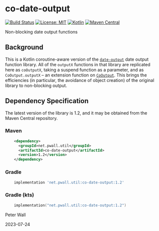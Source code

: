 # co-date-output

[![Build Status](https://travis-ci.com/pwall567/co-date-output.svg?branch=main)](https://app.travis-ci.com/github/pwall567/co-date-output)
[![License: MIT](https://img.shields.io/badge/License-MIT-yellow.svg)](https://opensource.org/licenses/MIT)
[![Kotlin](https://img.shields.io/static/v1?label=Kotlin&message=v1.8.22&color=7f52ff&logo=kotlin&logoColor=7f52ff)](https://github.com/JetBrains/kotlin/releases/tag/v1.8.22)
[![Maven Central](https://img.shields.io/maven-central/v/net.pwall.util/co-date-output?label=Maven%20Central)](https://search.maven.org/search?q=g:%22net.pwall.util%22%20AND%20a:%22co-date-output%22)

Non-blocking date output functions

## Background

This is a Kotlin coroutine-aware version of the [`date-output`](https://github.com/pwall567/date-output) date output
function library.
All of the `outputX` functions in that library are replicated here as `coOutputX`, taking a suspend function as a
parameter, and as `CoOutput.outputX` &ndash; an extension function on
[`CoOutput`](https://github.com/pwall567/co-int-output/blob/main/README.md#cooutput).
This brings the efficiencies (in particular, the avoidance of object creation) of the original library to non-blocking
output.

## Dependency Specification

The latest version of the library is 1.2, and it may be obtained from the Maven Central repository.

### Maven
```xml
    <dependency>
      <groupId>net.pwall.util</groupId>
      <artifactId>co-date-output</artifactId>
      <version>1.2</version>
    </dependency>
```
### Gradle
```groovy
    implementation 'net.pwall.util:co-date-output:1.2'
```
### Gradle (kts)
```kotlin
    implementation("net.pwall.util:co-date-output:1.2")
```

Peter Wall

2023-07-24
